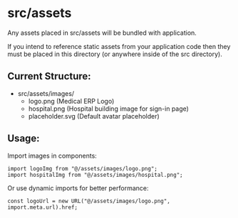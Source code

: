 # src/assets

Any assets placed in src/assets will be bundled with application.

If you intend to reference static assets from your application code then they must be placed in this directory (or anywhere inside of the src directory).

## Current Structure:

- src/assets/images/
  - logo.png (Medical ERP Logo)
  - hospital.png (Hospital building image for sign-in page)
  - placeholder.svg (Default avatar placeholder)

## Usage:

Import images in components:

```tsx
import logoImg from "@/assets/images/logo.png";
import hospitalImg from "@/assets/images/hospital.png";
```

Or use dynamic imports for better performance:

```tsx
const logoUrl = new URL("@/assets/images/logo.png", import.meta.url).href;
```
